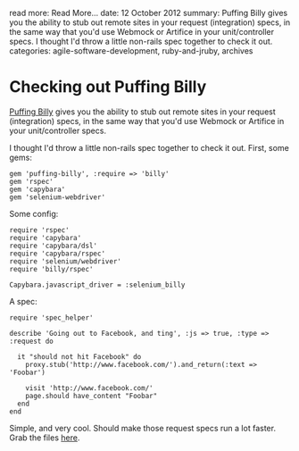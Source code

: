 read more: Read More...
date: 12 October 2012
summary: Puffing Billy gives you the ability to stub out remote sites in your request (integration) specs, in the same way that you'd use Webmock or Artifice in your unit/controller specs. I thought I'd throw a little non-rails spec together to check it out.
categories: agile-software-development, ruby-and-jruby, archives

# Checking out Puffing Billy

[Puffing Billy](https://github.com/oesmith/puffing-billy) gives you the ability to stub out remote sites in your request (integration) specs, in the same way that you'd use Webmock or Artifice in your unit/controller specs.

I thought I'd throw a little non-rails spec together to check it out. First, some gems:

    gem 'puffing-billy', :require => 'billy'
    gem 'rspec'
    gem 'capybara'
    gem 'selenium-webdriver'
    
Some config:

    require 'rspec'
    require 'capybara'
    require 'capybara/dsl'
    require 'capybara/rspec'
    require 'selenium/webdriver'
    require 'billy/rspec'

    Capybara.javascript_driver = :selenium_billy
    
A spec:

    require 'spec_helper'

    describe 'Going out to Facebook, and ting', :js => true, :type => :request do

      it "should not hit Facebook" do
        proxy.stub('http://www.facebook.com/').and_return(:text => 'Foobar')

        visit 'http://www.facebook.com/'
        page.should have_content "Foobar"
      end
    end
    
Simple, and very cool. Should make those request specs run a lot faster. Grab the files [here](https://github.com/sshingler/billio).